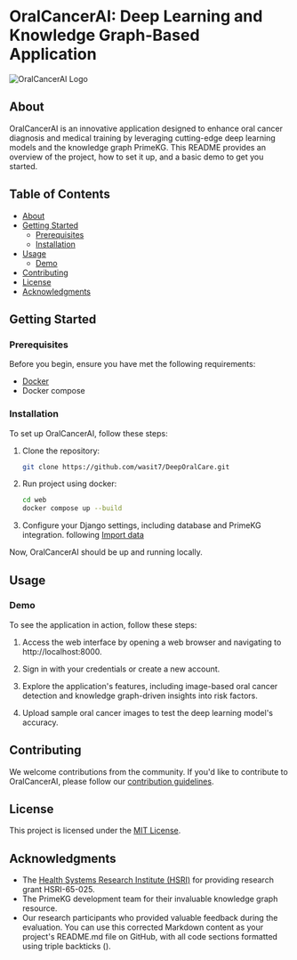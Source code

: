 
# OralCancerAI: Deep Learning and Knowledge Graph-Based Application

![OralCancerAI Logo](logo.png)

## About

OralCancerAI is an innovative application designed to enhance oral cancer diagnosis and medical training by leveraging cutting-edge deep learning models and the knowledge graph PrimeKG. This README provides an overview of the project, how to set it up, and a basic demo to get you started.

## Table of Contents
- [About](#about)
- [Getting Started](#getting-started)
  - [Prerequisites](#prerequisites)
  - [Installation](#installation)
- [Usage](#usage)
  - [Demo](#demo)
- [Contributing](#contributing)
- [License](#license)
- [Acknowledgments](#acknowledgments)

## Getting Started

### Prerequisites

Before you begin, ensure you have met the following requirements:

- [Docker](https://www.docker.com/products/docker-desktop/)
- Docker compose

### Installation

To set up OralCancerAI, follow these steps:

1. Clone the repository:
    ```bash
   git clone https://github.com/wasit7/DeepOralCare.git
    ```
  
2. Run project using docker:
    ``` bash
    cd web
    docker compose up --build
    ```
  
3. Configure your Django settings, including database and PrimeKG integration. following [Import data](/docs/README.md)
  
Now, OralCancerAI should be up and running locally.

## Usage

### Demo

To see the application in action, follow these steps:

1. Access the web interface by opening a web browser and navigating to http://localhost:8000.

2. Sign in with your credentials or create a new account.

3. Explore the application's features, including image-based oral cancer detection and knowledge graph-driven insights into risk factors.

4. Upload sample oral cancer images to test the deep learning model's accuracy.

## Contributing

We welcome contributions from the community. If you'd like to contribute to OralCancerAI, please follow our [contribution guidelines](CONTRIBUTING.md).

## License

This project is licensed under the [MIT License](LICENSE).

## Acknowledgments

- The [Health Systems Research Institute (HSRI)](https://www.hsri.or.th/) for providing research grant HSRI-65-025.
- The PrimeKG development team for their invaluable knowledge graph resource.
- Our research participants who provided valuable feedback during the evaluation.
You can use this corrected Markdown content as your project's README.md file on GitHub, with all code sections formatted using triple backticks ().
